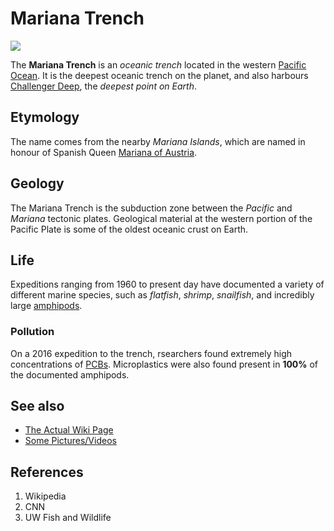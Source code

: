 # Mariana Trench
![](https://media.cnn.com/api/v1/images/stellar/prod/230623163125-mariana-trench-challenger-deep-facts-scn.jpg?c=16x9&q=h_720,w_1280,c_fill)

The **Mariana Trench** is an *oceanic trench* located in the western [Pacific Ocean](https://en.wikipedia.org/wiki/Pacific_Ocean). It is the deepest oceanic trench on the planet, and also harbours [Challenger Deep](https://en.wikipedia.org/wiki/Challenger_Deep), the *deepest point on Earth*.

## Etymology
The name comes from the nearby *Mariana Islands*, which are named in honour of Spanish Queen [Mariana of Austria](https://en.wikipedia.org/wiki/Mariana_of_Austria).

## Geology
The Mariana Trench is the subduction zone between the *Pacific* and *Mariana* tectonic plates. Geological material at the western portion of the Pacific Plate is some of the oldest oceanic crust on Earth.

## Life
Expeditions ranging from 1960 to present day have documented a variety of different marine species, such as *flatfish*, *shrimp*, *snailfish*, and incredibly large [amphipods](https://en.wikipedia.org/wiki/Amphipoda).
### Pollution
On a 2016 expedition to the trench, rsearchers found extremely high concentrations of [PCBs](https://en.wikipedia.org/wiki/Polychlorinated_biphenyl). Microplastics were also found present in **100%** of the documented amphipods. 

## See also
- [The Actual Wiki Page](https://en.wikipedia.org/wiki/Polychlorinated_biphenyl)
- [Some Pictures/Videos](https://www.fws.gov/story/2023-02/mariana-trench-photos-and-videos)

## References
1. Wikipedia
2. CNN
3. UW Fish and Wildlife